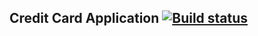 ## Credit Card Application [![Build status](https://ci.appveyor.com/api/projects/status/saqu98rbe55sld06/branch/main?svg=true)](https://ci.appveyor.com/project/Mari14460/creditcardapplication/branch/main)
